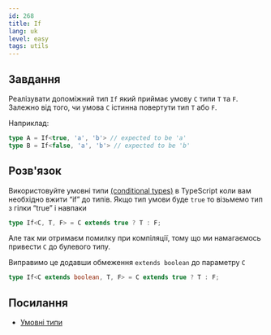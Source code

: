 ```yaml
---
id: 268
title: If
lang: uk
level: easy
tags: utils
---
```


## Завдання

Реалізувати допоміжний тип `If` який приймає умову `C` типи `T` та `F`. 
Залежно від того, чи умова `C` істинна повертути тип `T` або `F`.

Наприклад:

```ts
type A = If<true, 'a', 'b'> // expected to be 'a'
type B = If<false, 'a', 'b'> // expected to be 'b'
```

## Розв'язок

Використовуйте умовні типи [(conditional types)](https://www.typescriptlang.org/docs/handbook/advanced-types.html#conditional-types) в  TypeScript коли вам необхідно вжити “if” до типів.
Якщо тип умови буде `true` то візьмемо тип з гілки “true” і навпаки

```ts
type If<C, T, F> = C extends true ? T : F;
```

Але так ми отримаєм помилку при компіляції, тому що ми намагаємось привести `C` до булевого типу.

Виправимо це додавши обмеження `extends boolean` до параметру `C`

```ts
type If<C extends boolean, T, F> = C extends true ? T : F;
```

## Посилання

- [Умовні типи](https://www.typescriptlang.org/docs/handbook/advanced-types.html#conditional-types)